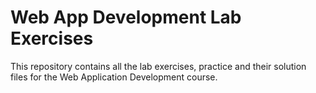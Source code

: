 # Web App Development Lab Exercises
This repository contains all the lab exercises, practice and their solution files for the Web Application Development course. 
